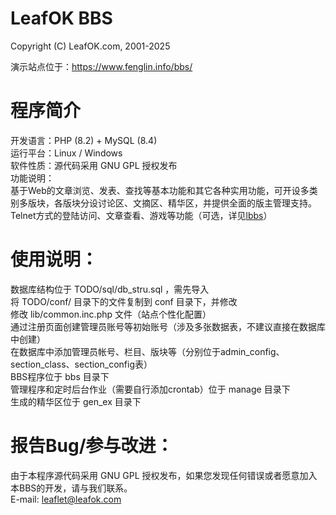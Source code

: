 # LeafOK BBS

Copyright (C) LeafOK.com, 2001-2025

演示站点位于：https://www.fenglin.info/bbs/

程序简介
=================
开发语言：PHP (8.2) + MySQL (8.4)  
运行平台：Linux / Windows  
软件性质：源代码采用 GNU GPL 授权发布  
功能说明：  
    基于Web的文章浏览、发表、查找等基本功能和其它各种实用功能，可开设多类别多版块，各版块分设讨论区、文摘区、精华区，并提供全面的版主管理支持。  
    Telnet方式的登陆访问、文章查看、游戏等功能（可选，详见[lbbs](https://github.com/leafok88/lbbs)）  


使用说明：
=================
数据库结构位于 TODO/sql/db_stru.sql ，需先导入  
将 TODO/conf/ 目录下的文件复制到 conf 目录下，并修改  
修改 lib/common.inc.php 文件（站点个性化配置）  
通过注册页面创建管理员账号等初始账号（涉及多张数据表，不建议直接在数据库中创建）  
在数据库中添加管理员帐号、栏目、版块等（分别位于admin_config、section_class、section_config表）  
BBS程序位于 bbs 目录下  
管理程序和定时后台作业（需要自行添加crontab）位于 manage 目录下  
生成的精华区位于 gen_ex 目录下  


报告Bug/参与改进：
=================
由于本程序源代码采用 GNU GPL 授权发布，如果您发现任何错误或者愿意加入本BBS的开发，请与我们联系。  
E-mail: leaflet@leafok.com  
